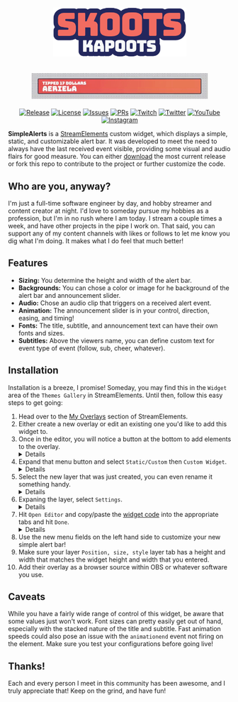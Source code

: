 <h1 align="center">
  <img src="assets/logo_type.png" alt="@skootskapoots" width="300px" />
</h1>
<h2 align="center">
  <img alt="A simple, static, and customizable alert bar" src="assets/alert_example.gif">
</h2>

<div align="center">

[![Release][release-badge]][repo] [![License][license-badge]][license] [![Issues][issues-badge]][issues] [![PRs][prs-badge]][prs] [![Twitch][twitch-badge]][twitch-link] [![Twitter][twitter-badge]][twitter-link] [![YouTube][youtube-badge]][youtube-link] [![Instagram][instagram-badge]][instagram-link]

</div>

**SimpleAlerts** is a [StreamElements](https://streamelements.com/) custom widget, which displays a simple, static, and customizable alert bar. It was developed to meet the need to always have the last received event visible, providing some visual and audio flairs for good measure. You can either [download](https://github.com/skootskapoots/simplealerts/releases/latest) the most current release or fork this repo to contribute to the project or further customize the code.

## Who are you, anyway?

I'm just a full-time software engineer by day, and hobby streamer and content creator at night. I'd love to someday pursue my hobbies as a profession, but I'm in no rush where I am today. I stream a couple times a week, and have other projects in the pipe I work on. That said, you can support any of my content channels with likes or follows to let me know you dig what I'm doing. It makes what I do feel that much better!

## Features

- **Sizing:** You determine the height and width of the alert bar.
- **Backgrounds:** You can chose a color or image for he background of the alert bar and announcement slider.
- **Audio:** Chose an audio clip that triggers on a received alert event.
- **Animation:** The announcement slider is in your control, direction, easing, and timing!
- **Fonts:** The title, subtitle, and announcement text can have their own fonts and sizes.
- **Subtitles:** Above the viewers name, you can define custom text for event type of event (follow, sub, cheer, whatever).

## Installation

Installation is a breeze, I promise! Someday, you may find this in the `Widget` area of the `Themes Gallery` in StreamElements. Until then, follow this easy steps to get going:

1. Head over to the [My Overlays](https://streamelements.com/dashboard/overlays) section of StreamElements.
2. Either create a new overlay or edit an existing one you'd like to add this widget to.
3. Once in the editor, you will notice a button at the bottom to add elements to the overlay. <details>
<img alt="Bottom overlay menu location" src="assets/step3.png"></details>
4. Expand that menu button and select `Static/Custom` then `Custom Widget`. <details>
<img alt="Custom widget location" src="assets/step4.png"></details>
5. Select the new layer that was just created, you can even rename it something handy. <details>
<img alt="New widget layer" src="assets/step5.png"></details>
6. Expaning the layer, select `Settings`. <details>
<img alt="New widget settings" src="assets/step6.png"></details>
7. Hit `Open Editor` and copy/paste the [widget code](https://github.com/skootskapoots/simplealerts/tree/master/src) into the appropriate tabs and hit `Done`. <details>
<img alt="Paste in code" src="assets/step7.png"></details>
8. Use the new menu fields on the left hand side to customize your new simple alert bar!
9. Make sure your layer `Position, size, style` layer tab has a height and width that matches the widget height and width that you entered.
10. Add their overlay as a browser source within OBS or whatever software you use.

## Caveats

While you have a fairly wide range of control of this widget, be aware that some values just won't work. Font sizes can pretty easily get out of hand, especially with the stacked nature of the title and subtitle. Fast animation speeds could also pose an issue with the `animationend` event not firing on the element. Make sure you test your configurations before going live!

## Thanks!

Each and every person I meet in this community has been awesome, and I truly appreciate that! Keep on the grind, and have fun!

<!--
Link References
-->

[repo]: https://github.com/skootskapoots/simplealerts/releases/latest "Latest release"
[license]: https://github.com/skootskapoots/simplealerts/license.md "Our license"
[issues]: https://github.com/skootskapoots/simplealerts/issues "View or log an issue"
[prs]: https://github.com/skootskapoots/simplealerts/pulls "Feel free to submit a PR!"
[twitch-link]: http://www.twitch.com/skootskapoots "Check me out on Twitch!"
[twitter-link]: http://www.twitter.com/skootskapoots "I post on Twitter time to time"
[youtube-link]: http://www.youtube.com/skootskapoots "For more programming and other content"
[instagram-link]: http://www.twitch.com/skootskapoots "I am also a human with a human life!"

<!--
Badge References
-->

[release-badge]: https://img.shields.io/github/v/release/skootskapoots/simplealerts.svg?style=for-the-badge&labelColor=24275d
[issues-badge]: https://img.shields.io/badge/issues-report-red.svg?style=for-the-badge&labelColor=24275d
[prs-badge]: https://img.shields.io/badge/prs-welcomed-green.svg?style=for-the-badge&labelColor=24275d
[twitch-badge]: https://img.shields.io/badge/skootskapoots-twitch-9146ff.svg?style=for-the-badge&logo=twitch&labelColor=24275d
[twitter-badge]: https://img.shields.io/badge/skootskapoots-twitter-00aced.svg?style=for-the-badge&logo=twitter&labelColor=24275d
[youtube-badge]: https://img.shields.io/badge/skootskapoots-youtube-c4302b.svg?style=for-the-badge&logo=youtube&labelColor=24275d
[instagram-badge]: https://img.shields.io/badge/skootskapoots-instagram-3f729b.svg?style=for-the-badge&logo=instagram&labelColor=24275d
[license-badge]: https://img.shields.io/github/license/skootskapoots/simplealerts?color=A31F34&style=for-the-badge
